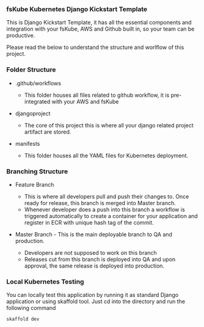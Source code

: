 ### fsKube Kubernetes Django Kickstart Template

This is Django Kickstart Template, it has all the essential components and integration with your fsKube, AWS and Github built in, so your team can be productive.

Please read the below to understand the structure and worlflow of this project.

### Folder Structure

* .github/workflows
    * This folder houses all files related to github workflow, it is pre-integrated with your AWS and fsKube

* djangoproject
    * The core of this project this is where all your django related project artifact are stored.
* manifests
    * This folder houses all the YAML files for Kubernetes deployment.

### Branching Structure

* Feature Branch
    * This is where all developers pull and push their changes to. Once ready for release, this branch is merged into Master branch.
    * Whenever developer does a push into this branch a workflow is triggered automatically to create a container for your application and register in ECR with unique hash tag of the commit.
    

* Master Branch - This is the main deployable branch to QA and production.
    * Developers are not supposed to work on this branch
    * Releases cut from this branch is deployed into QA and upon approval, the same release is deployed into production.
    
### Local Kubernetes Testing

You can locally test this application by running it as standard Django application or using skaffold tool.
Just cd into the directory and run the following command

```
skaffold dev
```